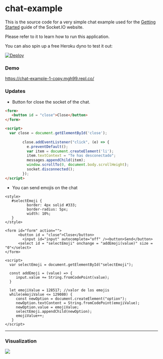 # chat-example

This is the source code for a very simple chat example used for
the [Getting Started](http://socket.io/get-started/chat/) guide
of the Socket.IO website.

Please refer to it to learn how to run this application.

You can also spin up a free Heroku dyno to test it out:

[![Deploy](https://www.herokucdn.com/deploy/button.png)](https://heroku.com/deploy?template=https://github.com/socketio/chat-example)

### Demo

https://chat-example-1-copy.mgh99.repl.co/

### Updates

* Button for close the socket of the chat.

```html
<form>
   <button id = "close">Close</button>
</form>

<script>
  var close = document.getElementById('close');
      
        close.addEventListener("click", (e) => {
          e.preventDefault();
          var item = document.createElement('li');
          item.textContext = "Te has desconectado";
          messages.appendChild(item);
          window.scrollTo(0, document.body.scrollHeight);
          socket.disconnected();
        });
</script>

```

* You can send emojis on the chat

```
<style>
   #selectEmoji {
          border: 4px solid #333;
          border-radius: 5px;
          width: 10%;
   }
</style>

<form id="form" action="">
      <button id = "close">Close</button>
        <input id="input" autocomplete="off" /><button>Send</button>
      <select id = "selectEmoji" onchange = "addEmoji(value)" size = "0"</select>
</form>

<script>
  var selectEmoji = document.getElementById("selectEmoji");

  const addEmoji = (value) => {
     input.value += String.fromCodePoint(value);
  }

  let emojiValue = 128517; //valor de los emojis
  while(emojiValue <= 129080) {
     const newOption = document.createElement("option");
     newOption.textContent = String.fromCodePoint(emojiValue);
     newOption.value = emojiValue;
     selectEmoji.appendChild(newOption);
     emojiValue++;
   }
</script>

```
-----------------------------------------------------------------------
### Visualization 

![](header.png)





